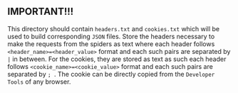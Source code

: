 ## IMPORTANT!!!

This directory should contain `headers.txt` and `cookies.txt` which will be used to build corresponding `JSON` files. Store the headers necessary to make the requests from the spiders as text where each header follows `<header_name>=<header_value>` format and each such pairs are separated by `|` in between. For the cookies, they are stored as text as such each header follows `<cookie_name>=<cookie_value>` format and each such pairs are separated by `; `. The cookie can be directly copied from the `Developer Tools` of any browser.
